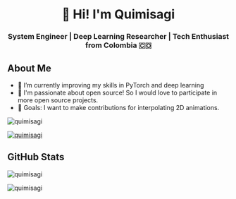 <h1 align="center">👋 Hi! I'm Quimisagi</h1>
<h3 align="center">System Engineer | Deep Learning Researcher | Tech Enthusiast from Colombia 🇨🇴</h3>

## About Me
- 🌱 I’m currently improving my skills in PyTorch and deep learning
- 🌟 I'm passionate about open source! So I would love to participate in more open source projects.
- 🎯 Goals: I want to make contributions for interpolating 2D animations. 


<p align="left"> <img src="https://komarev.com/ghpvc/?username=quimisagi&label=Profile%20views&color=0e75b6&style=flat" alt="quimisagi" /> </p>

<p align="left"> <a href="https://github.com/ryo-ma/github-profile-trophy"><img src="https://github-profile-trophy.vercel.app/?username=quimisagi" alt="quimisagi" /></a> </p>

## GitHub Stats
<p><img align="center" src="https://github-readme-stats.vercel.app/api/top-langs?username=quimisagi&show_icons=true&locale=en&layout=compact" alt="quimisagi" /></p>


<p><img align="center" src="https://github-readme-stats.vercel.app/api/top-langs?username=quimisagi&show_icons=true&locale=en&layout=compact" alt="quimisagi" /></p>
